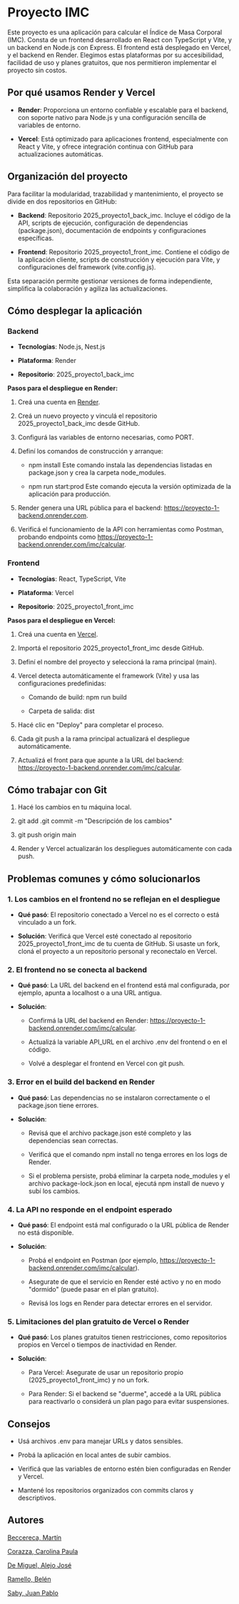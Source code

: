 Proyecto IMC
============

Este proyecto es una aplicación para calcular el Índice de Masa Corporal (IMC). Consta de un frontend desarrollado en React con TypeScript y Vite, y un backend en Node.js con Express. El frontend está desplegado en Vercel, y el backend en Render. Elegimos estas plataformas por su accesibilidad, facilidad de uso y planes gratuitos, que nos permitieron implementar el proyecto sin costos.

Por qué usamos Render y Vercel
------------------------------

*   **Render**: Proporciona un entorno confiable y escalable para el backend, con soporte nativo para Node.js y una configuración sencilla de variables de entorno.
    
*   **Vercel**: Está optimizado para aplicaciones frontend, especialmente con React y Vite, y ofrece integración continua con GitHub para actualizaciones automáticas.
    

Organización del proyecto
-------------------------

Para facilitar la modularidad, trazabilidad y mantenimiento, el proyecto se divide en dos repositorios en GitHub:

*   **Backend**: Repositorio 2025\_proyecto1\_back\_imc. Incluye el código de la API, scripts de ejecución, configuración de dependencias (package.json), documentación de endpoints y configuraciones específicas.
    
*   **Frontend**: Repositorio 2025\_proyecto1\_front\_imc. Contiene el código de la aplicación cliente, scripts de construcción y ejecución para Vite, y configuraciones del framework (vite.config.js).
    

Esta separación permite gestionar versiones de forma independiente, simplifica la colaboración y agiliza las actualizaciones.

Cómo desplegar la aplicación
----------------------------

### Backend

*   **Tecnologías**: Node.js, Nest.js
    
*   **Plataforma**: Render
    
*   **Repositorio**: 2025\_proyecto1\_back\_imc
    

**Pasos para el despliegue en Render:**

1.  Creá una cuenta en [Render](https://render.com/).
    
2.  Creá un nuevo proyecto y vinculá el repositorio 2025\_proyecto1\_back\_imc desde GitHub.
    
3.  Configurá las variables de entorno necesarias, como PORT.
    
4.  Definí los comandos de construcción y arranque:
    
    *   npm install Este comando instala las dependencias listadas en package.json y crea la carpeta node\_modules.
        
    *   npm run start:prod Este comando ejecuta la versión optimizada de la aplicación para producción.
        
5.  Render genera una URL pública para el backend: https://proyecto-1-backend.onrender.com.
    
6.  Verificá el funcionamiento de la API con herramientas como Postman, probando endpoints como https://proyecto-1-backend.onrender.com/imc/calcular.
    

### Frontend

*   **Tecnologías**: React, TypeScript, Vite
    
*   **Plataforma**: Vercel
    
*   **Repositorio**: 2025\_proyecto1\_front\_imc
    

**Pasos para el despliegue en Vercel:**

1.  Creá una cuenta en [Vercel](https://vercel.com/).
    
2.  Importá el repositorio 2025\_proyecto1\_front\_imc desde GitHub.
    
3.  Definí el nombre del proyecto y seleccioná la rama principal (main).
    
4.  Vercel detecta automáticamente el framework (Vite) y usa las configuraciones predefinidas:
    
    *   Comando de build: npm run build
        
    *   Carpeta de salida: dist
        
5.  Hacé clic en "Deploy" para completar el proceso.
    
6.  Cada git push a la rama principal actualizará el despliegue automáticamente.
    
7.  Actualizá el front para que apunte a la URL del backend: https://proyecto-1-backend.onrender.com/imc/calcular.
    

Cómo trabajar con Git
---------------------

1.  Hacé los cambios en tu máquina local.
    
2.  git add .git commit -m "Descripción de los cambios"
    
3.  git push origin main
    
4.  Render y Vercel actualizarán los despliegues automáticamente con cada push.
    

Problemas comunes y cómo solucionarlos
--------------------------------------

### 1\. Los cambios en el frontend no se reflejan en el despliegue

*   **Qué pasó**: El repositorio conectado a Vercel no es el correcto o está vinculado a un fork.
    
*   **Solución**: Verificá que Vercel esté conectado al repositorio 2025\_proyecto1\_front\_imc de tu cuenta de GitHub. Si usaste un fork, cloná el proyecto a un repositorio personal y reconectalo en Vercel.
    

### 2\. El frontend no se conecta al backend

*   **Qué pasó**: La URL del backend en el frontend está mal configurada, por ejemplo, apunta a localhost o a una URL antigua.
    
*   **Solución**:
    
    *   Confirmá la URL del backend en Render: https://proyecto-1-backend.onrender.com/imc/calcular.
        
    *   Actualizá la variable API\_URL en el archivo .env del frontend o en el código.
        
    *   Volvé a desplegar el frontend en Vercel con git push.
        

### 3\. Error en el build del backend en Render

*   **Qué pasó**: Las dependencias no se instalaron correctamente o el package.json tiene errores.
    
*   **Solución**:
    
    *   Revisá que el archivo package.json esté completo y las dependencias sean correctas.
        
    *   Verificá que el comando npm install no tenga errores en los logs de Render.
        
    *   Si el problema persiste, probá eliminar la carpeta node\_modules y el archivo package-lock.json en local, ejecutá npm install de nuevo y subí los cambios.
        

### 4\. La API no responde en el endpoint esperado

*   **Qué pasó**: El endpoint está mal configurado o la URL pública de Render no está disponible.
    
*   **Solución**:
    
    *   Probá el endpoint en Postman (por ejemplo, https://proyecto-1-backend.onrender.com/imc/calcular).
        
    *   Asegurate de que el servicio en Render esté activo y no en modo "dormido" (puede pasar en el plan gratuito).
        
    *   Revisá los logs en Render para detectar errores en el servidor.
        

### 5\. Limitaciones del plan gratuito de Vercel o Render

*   **Qué pasó**: Los planes gratuitos tienen restricciones, como repositorios propios en Vercel o tiempos de inactividad en Render.
    
*   **Solución**:
    
    *   Para Vercel: Asegurate de usar un repositorio propio (2025\_proyecto1\_front\_imc) y no un fork.
        
    *   Para Render: Si el backend se "duerme", accedé a la URL pública para reactivarlo o considerá un plan pago para evitar suspensiones.
        

Consejos
--------

*   Usá archivos .env para manejar URLs y datos sensibles.
    
*   Probá la aplicación en local antes de subir cambios.
    
*   Verificá que las variables de entorno estén bien configuradas en Render y Vercel.
    
*   Mantené los repositorios organizados con commits claros y descriptivos.
    

Autores
--------
[Beccereca, Martín](martinbeccereca@gmail.com)

[Corazza, Carolina Paula](carolinapaulacorazza@gmail.com)

[De Miguel, Alejo José](alejodm12345@gmail.com)

[Ramello, Belén](belenramello@gmail.com)

[Saby, Juan Pablo](sabyjuanpablo2004@gmail.com)
